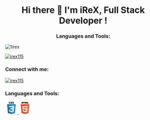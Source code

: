 <h1 align="center">Hi there 👋 I'm iReX, Full Stack Developer !</h1>
<h3 align="center">Languages and Tools:</h3>

<p align="left"> <img src="https://komarev.com/ghpvc/?username=1irex&label=Profile%20views&color=0e75b6&style=flat" alt="1irex" /> </p>

<p align="left"> <a href="https://twitter.com/irex115" target="blank"><img src="https://img.shields.io/twitter/follow/irex115?logo=twitter&style=for-the-badge" alt="irex115" /></a> </p>

<h3 align="left">Connect with me:</h3>
<p align="left">
<a href="https://twitter.com/irex115" target="blank"><img align="center" src="https://raw.githubusercontent.com/rahuldkjain/github-profile-readme-generator/master/src/images/icons/Social/twitter.svg" alt="irex115" height="30" width="40" /></a>
</p>

<h3 align="left">Languages and Tools:</h3>
<p align="left"> <a href="https://www.w3schools.com/css/" target="_blank" rel="noreferrer"> <img src="https://raw.githubusercontent.com/devicons/devicon/master/icons/css3/css3-original-wordmark.svg" alt="css3" width="40" height="40"/> </a> <a href="https://www.w3.org/html/" target="_blank" rel="noreferrer"> <img src="https://raw.githubusercontent.com/devicons/devicon/master/icons/html5/html5-original-wordmark.svg" alt="html5" width="40" height="40"/> </a> </p>
